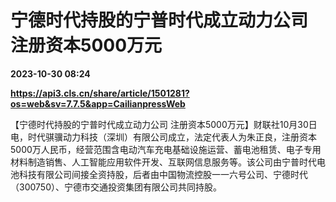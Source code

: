 # 宁德时代持股的宁普时代成立动力公司 注册资本5000万元

**2023-10-30 08:24**

**https://api3.cls.cn/share/article/1501281?os=web&sv=7.7.5&app=CailianpressWeb**

【宁德时代持股的宁普时代成立动力公司 注册资本5000万元】财联社10月30日电，时代骐骥动力科技（深圳）有限公司成立，法定代表人为朱正良，注册资本5000万人民币，经营范围含电动汽车充电基础设施运营、蓄电池租赁、电子专用材料制造销售、人工智能应用软件开发、互联网信息服务等。该公司由宁普时代电池科技有限公司间接全资持股，后者由中国物流控股一一六号公司、宁德时代（300750）、宁德市交通投资集团有限公司共同持股。